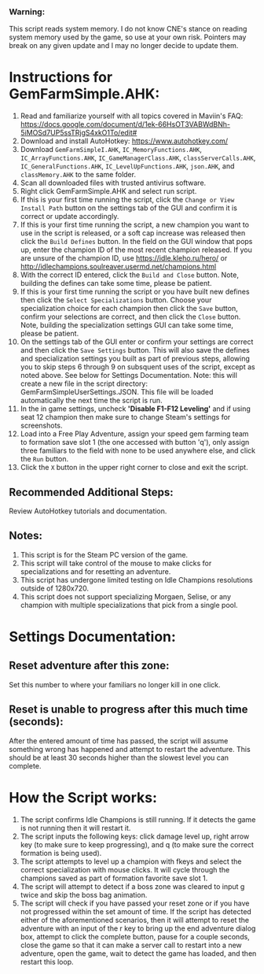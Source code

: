 ### Warning:
This script reads system memory. I do not know CNE's stance on reading system memory used by the game, so use at your own risk. Pointers may break on any given update and I may no longer decide to update them.

# Instructions for GemFarmSimple.AHK:
1. Read and familiarize yourself with all topics covered in Maviin's FAQ: https://docs.google.com/document/d/1ek-66HsOT3VABWdBNh-5iMOSd7UP5ssTRjgS4xkO1To/edit#
2. Download and install AutoHotkey: https://www.autohotkey.com/
3. Download `GemFarmSimpleI.AHK`, `IC_MemoryFunctions.AHK`, `IC_ArrayFunctions.AHK`, `IC_GameManagerClass.AHK`, `classServerCalls.AHK`, `IC_GeneralFunctions.AHK`, `IC_LevelUpFunctions.AHK`, `json.AHK`, and `classMemory.AHK` to the same folder.
4. Scan all downloaded files with trusted antivirus software.
5. Right click GemFarmSimple.AHK and select run script.
6. If this is your first time running the script, click the `Change or View Install Path` button on the settings tab of the GUI and confirm it is correct or update accordingly.
7. If this is your first time running the script, a new champion you want to use in the script is released, or a soft cap increase was released then click the `Build Defines` button. In the field on the GUI window that pops up, enter the champion ID of the most recent champion released. If you are unsure of the champion ID, use https://idle.kleho.ru/hero/ or http://idlechampions.soulreaver.usermd.net/champions.html 
8. With the correct ID entered, click the `Build and Close` button. Note, building the defines can take some time, please be patient.
9. If this is your first time running the script or you have built new defines then click the `Select Specializations` button. Choose your specialization choice for each champion then click the `Save` button, confirm your selections are correct, and then click the `Close` button. Note, building the specialization settings GUI can take some time, please be patient.
10. On the settings tab of the GUI enter or confirm your settings are correct and then click the `Save Settings` button. This will also save the defines and specialization settings you built as part of previous steps, allowing you to skip steps 6 through 9 on subsquent uses of the script, except as noted above. See below for Settings Documentation. Note: this will create a new file in the script directory: GemFarmSimpleUserSettings.JSON. This file will be loaded automatically the next time the script is run.
11. In the in game settings, uncheck **'Disable F1-F12 Leveling'** and if using seat 12 champion then make sure to change Steam's settings for screenshots.
12. Load into a Free Play Adventure, assign your speed gem farming team to formation save slot 1 (the one accessed with button 'q'), only assign three familiars to the field with none to be used anywhere else, and click the `Run` button.
13. Click the `X` button in the upper right corner to close and exit the script.

## Recommended Additional Steps:
Review AutoHotkey tutorials and documentation.

## Notes:
1. This script is for the Steam PC version of the game.
2. This script will take control of the mouse to make clicks for specializations and for resetting an adventure.
3. This script has undergone limited testing on Idle Champions resolutions outside of 1280x720.
4. This script does not support specializing Morgaen, Selise, or any champion with multiple specializations that pick from a single pool.

# Settings Documentation:

## Reset adventure after this zone:
Set this number to where your familiars no longer kill in one click.

## Reset is unable to progress after this much time (seconds):
After the entered amount of time has passed, the script will assume something wrong has happened and attempt to restart the adventure. This should be at least 30 seconds higher than the slowest level you can complete.

# How the Script works:
1. The script confirms Idle Champions is still running. If it detects the game is not running then it will restart it.
2. The script inputs the following keys: click damage level up, right arrow key (to make sure to keep progressing), and q (to make sure the correct formation is being used).
3. The script attempts to level up a champion with fkeys and select the correct specialization with mouse clicks. It will cycle through the champions saved as part of formation favorite save slot 1.
4. The script will attempt to detect if a boss zone was cleared to input g twice and skip the boss bag animation. 
5. The script will check if you have passed your reset zone or if you have not progressed within the set amount of time. If the script has detected either of the aforementioned scenarios, then it will attempt to reset the adventure with an input of the r key to bring up the end adventure dialog box, attempt to click the complete button, pause for a couple seconds, close the game so that it can make a server call to restart into a new adventure, open the game, wait to detect the game has loaded, and then restart this loop.
